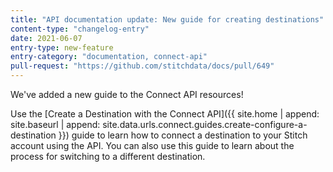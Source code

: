 ```yaml
---
title: "API documentation update: New guide for creating destinations"
content-type: "changelog-entry"
date: 2021-06-07
entry-type: new-feature
entry-category: "documentation, connect-api"
pull-request: "https://github.com/stitchdata/docs/pull/649"
---
```


We've added a new guide to the Connect API resources!

Use the [Create a Destination with the Connect API]({{ site.home | append: site.baseurl | append: site.data.urls.connect.guides.create-configure-a-destination }}) guide to learn how to connect a destination to your Stitch account using the API. You can also use this guide to learn about the process for switching to a different destination.